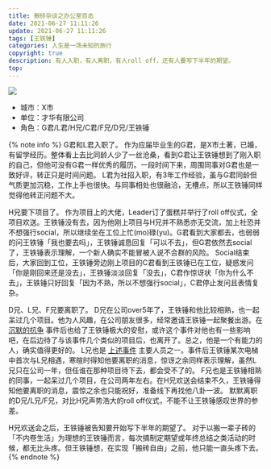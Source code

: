 ```yaml
---
title: 搬砖杂谈之办公室百态
date: 2021-06-27 11:11:26
update: 2021-06-27 11:11:26
tags: [王铁锤]
categories: 人生是一场未知的旅行
copyright: true
description: 有人入职，有人离职，有人roll off，还有人要写下半年的期望。
top:
---
```


<img src="https://i.loli.net/2021/06/27/M1hoGHtva469uDl.png" >

- 城市：X市
- 单位：才华有限公司
- 角色：G君/L君/H兄/C君/F兄/D兄/王铁锤

{% note info %}
G君和L君入职了。
作为应届毕业生的G君，是X市土著，已婚，有留学经历。整体看上去比同龄人少了一丝沧桑，看到G君让王铁锤想到了刚入职的自己，但他可没有G君一样优秀的履历。一段时间下来，周围同事对G君也是一致好评，转正只是时间问题。
L君为社招入职，有3年工作经验，虽与G君同龄但气质更加沉稳，工作上手也很快。与同事相处也很融洽，无槽点，所以王铁锤同样觉得他转正问题不大。

H兄要下项目了。
作为项目上的大佬，Leader订了蛋糕并举行了roll off仪式，全项目欢送。王铁锤没有去，因为他刚上项目与H兄并不熟悉亦无交流，加上社恐并不想强行social，所以继续坐在工位上忙(mo)碌(yu)。G君看到大家都去，也弱弱的问王铁锤「我也要去吗」，王铁锤诚恳回复「可以不去」，但G君依然去social了，王铁锤表示理解，一个新人确实不能冒被人说不合群的风险。
Social结束后，大家回到工位，王铁锤旁边刚上项目的C君看到王铁锤已在工位，疑惑发问「你是刚回来还是没去」，王铁锤淡淡回复「没去」，C君作惊讶状「你为什么不去」，王铁锤只好回复「因为不熟，所以不想强行social」，C君停止发问且表情复杂。

D兄、L兄、F兄要离职了。
D兄在公司over5年了，王铁锤和他比较相熟，也一起呆过几个项目。他为人风趣，在公司朋友很多，经常邀请王铁锤一起聚餐出游。在 [沉默的抗争](https://jmyblog.top/Silent-protest/) 事件后也给了王铁锤极大的安慰，或许这个事件对他也有一些影响吧，在后边待了与该事件几个类似的项目后，也离开了。总之，他是一个有能力的人，确实值得更好的。
L兄也是 [上述事件](https://jmyblog.top/Silent-protest/) 主要人员之一。事件后王铁锤某次电梯中首次与L兄相遇，寒暄时得知他要离职的消息，惊讶之余同样表示理解，虽然L兄只在公司一年，但任谁在那种项目待下去，都会受不了的。
F兄也是王铁锤相熟的同事，一起呆过几个项目，在公司两年左右。在H兄欢送会结束不久，王铁锤得知他要离职的消息，震惊之余也只能祝好，准备线下再找他八卦一波。
默默离职的D兄/L兄/F兄，对比H兄声势浩大的roll off仪式，不能不让王铁锤感叹世界的参差。

H兄欢送会之后，王铁锤被告知要开始写下半年的期望了。
对于以搬一辈子砖的「不内卷生活」为理想的王铁锤而言，每次搞制定期望或年终总结之类活动的时候，都无比头疼。但王铁锤想，在实现「搬砖自由」之前，他只能一直头疼下去。
{% endnote %}




